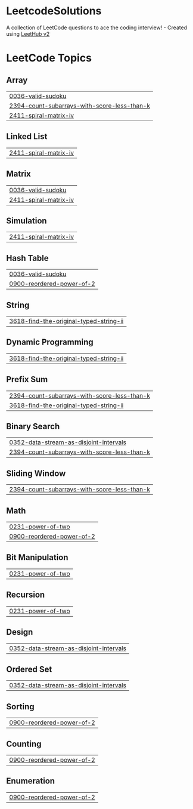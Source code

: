 # LeetcodeSolutions
A collection of LeetCode questions to ace the coding interview! - Created using [LeetHub v2](https://github.com/arunbhardwaj/LeetHub-2.0)

<!---LeetCode Topics Start-->
# LeetCode Topics
## Array
|  |
| ------- |
| [0036-valid-sudoku](https://github.com/LakshayHasija/LeetcodeSolutions/tree/master/0036-valid-sudoku) |
| [2394-count-subarrays-with-score-less-than-k](https://github.com/LakshayHasija/LeetcodeSolutions/tree/master/2394-count-subarrays-with-score-less-than-k) |
| [2411-spiral-matrix-iv](https://github.com/LakshayHasija/LeetcodeSolutions/tree/master/2411-spiral-matrix-iv) |
## Linked List
|  |
| ------- |
| [2411-spiral-matrix-iv](https://github.com/LakshayHasija/LeetcodeSolutions/tree/master/2411-spiral-matrix-iv) |
## Matrix
|  |
| ------- |
| [0036-valid-sudoku](https://github.com/LakshayHasija/LeetcodeSolutions/tree/master/0036-valid-sudoku) |
| [2411-spiral-matrix-iv](https://github.com/LakshayHasija/LeetcodeSolutions/tree/master/2411-spiral-matrix-iv) |
## Simulation
|  |
| ------- |
| [2411-spiral-matrix-iv](https://github.com/LakshayHasija/LeetcodeSolutions/tree/master/2411-spiral-matrix-iv) |
## Hash Table
|  |
| ------- |
| [0036-valid-sudoku](https://github.com/LakshayHasija/LeetcodeSolutions/tree/master/0036-valid-sudoku) |
| [0900-reordered-power-of-2](https://github.com/LakshayHasija/LeetcodeSolutions/tree/master/0900-reordered-power-of-2) |
## String
|  |
| ------- |
| [3618-find-the-original-typed-string-ii](https://github.com/LakshayHasija/LeetcodeSolutions/tree/master/3618-find-the-original-typed-string-ii) |
## Dynamic Programming
|  |
| ------- |
| [3618-find-the-original-typed-string-ii](https://github.com/LakshayHasija/LeetcodeSolutions/tree/master/3618-find-the-original-typed-string-ii) |
## Prefix Sum
|  |
| ------- |
| [2394-count-subarrays-with-score-less-than-k](https://github.com/LakshayHasija/LeetcodeSolutions/tree/master/2394-count-subarrays-with-score-less-than-k) |
| [3618-find-the-original-typed-string-ii](https://github.com/LakshayHasija/LeetcodeSolutions/tree/master/3618-find-the-original-typed-string-ii) |
## Binary Search
|  |
| ------- |
| [0352-data-stream-as-disjoint-intervals](https://github.com/LakshayHasija/LeetcodeSolutions/tree/master/0352-data-stream-as-disjoint-intervals) |
| [2394-count-subarrays-with-score-less-than-k](https://github.com/LakshayHasija/LeetcodeSolutions/tree/master/2394-count-subarrays-with-score-less-than-k) |
## Sliding Window
|  |
| ------- |
| [2394-count-subarrays-with-score-less-than-k](https://github.com/LakshayHasija/LeetcodeSolutions/tree/master/2394-count-subarrays-with-score-less-than-k) |
## Math
|  |
| ------- |
| [0231-power-of-two](https://github.com/LakshayHasija/LeetcodeSolutions/tree/master/0231-power-of-two) |
| [0900-reordered-power-of-2](https://github.com/LakshayHasija/LeetcodeSolutions/tree/master/0900-reordered-power-of-2) |
## Bit Manipulation
|  |
| ------- |
| [0231-power-of-two](https://github.com/LakshayHasija/LeetcodeSolutions/tree/master/0231-power-of-two) |
## Recursion
|  |
| ------- |
| [0231-power-of-two](https://github.com/LakshayHasija/LeetcodeSolutions/tree/master/0231-power-of-two) |
## Design
|  |
| ------- |
| [0352-data-stream-as-disjoint-intervals](https://github.com/LakshayHasija/LeetcodeSolutions/tree/master/0352-data-stream-as-disjoint-intervals) |
## Ordered Set
|  |
| ------- |
| [0352-data-stream-as-disjoint-intervals](https://github.com/LakshayHasija/LeetcodeSolutions/tree/master/0352-data-stream-as-disjoint-intervals) |
## Sorting
|  |
| ------- |
| [0900-reordered-power-of-2](https://github.com/LakshayHasija/LeetcodeSolutions/tree/master/0900-reordered-power-of-2) |
## Counting
|  |
| ------- |
| [0900-reordered-power-of-2](https://github.com/LakshayHasija/LeetcodeSolutions/tree/master/0900-reordered-power-of-2) |
## Enumeration
|  |
| ------- |
| [0900-reordered-power-of-2](https://github.com/LakshayHasija/LeetcodeSolutions/tree/master/0900-reordered-power-of-2) |
<!---LeetCode Topics End-->